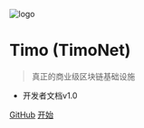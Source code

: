 ![logo](images/mobile-logo.png)

# Timo (TimoNet)

> 真正的商业级区块链基础设施

* 开发者文档v1.0


[GitHub](https://github.com/TimoNetwork)
[开始](#timo（timo-net）开发者文档v10)
